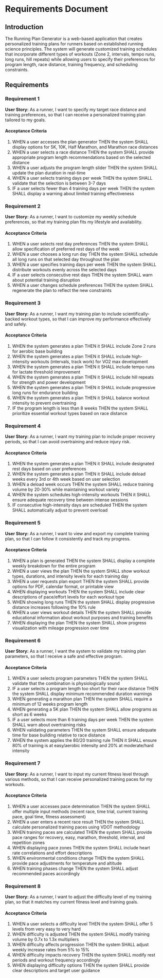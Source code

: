 # Requirements Document

## Introduction

The Running Plan Generator is a web-based application that creates personalized training plans for runners based on established running science principles. The system will generate customized training schedules that incorporate different types of workouts (Zone 2, intervals, tempo runs, long runs, hill repeats) while allowing users to specify their preferences for program length, race distance, training frequency, and scheduling constraints.

## Requirements

### Requirement 1

**User Story:** As a runner, I want to specify my target race distance and training preferences, so that I can receive a personalized training plan tailored to my goals.

#### Acceptance Criteria

1. WHEN a user accesses the plan generator THEN the system SHALL display options for 5K, 10K, Half Marathon, and Marathon race distances
2. WHEN a user selects a race distance THEN the system SHALL provide appropriate program length recommendations based on the selected distance
3. WHEN a user adjusts the program length slider THEN the system SHALL update the plan duration in real-time
4. WHEN a user selects training days per week THEN the system SHALL validate that the selection is between 3-7 days
5. IF a user selects fewer than 4 training days per week THEN the system SHALL display a warning about limited training effectiveness

### Requirement 2

**User Story:** As a runner, I want to customize my weekly schedule preferences, so that my training plan fits my lifestyle and availability.

#### Acceptance Criteria

1. WHEN a user selects rest day preferences THEN the system SHALL allow specification of preferred rest days of the week
2. WHEN a user chooses a long run day THEN the system SHALL schedule all long runs on that selected day throughout the plan
3. WHEN a user specifies training days per week THEN the system SHALL distribute workouts evenly across the selected days
4. IF a user selects consecutive rest days THEN the system SHALL warn about potential training disruption
5. WHEN a user changes schedule preferences THEN the system SHALL regenerate the plan to reflect the new constraints

### Requirement 3

**User Story:** As a runner, I want my training plan to include scientifically-backed workout types, so that I can improve my performance effectively and safely.

#### Acceptance Criteria

1. WHEN the system generates a plan THEN it SHALL include Zone 2 runs for aerobic base building
2. WHEN the system generates a plan THEN it SHALL include high-intensity workouts (intervals, track work) for VO2 max development
3. WHEN the system generates a plan THEN it SHALL include tempo runs for lactate threshold improvement
4. WHEN the system generates a plan THEN it SHALL include hill repeats for strength and power development
5. WHEN the system generates a plan THEN it SHALL include progressive long runs for endurance building
6. WHEN the system generates a plan THEN it SHALL balance workout intensity to prevent overtraining
7. IF the program length is less than 8 weeks THEN the system SHALL prioritize essential workout types based on race distance

### Requirement 4

**User Story:** As a runner, I want my training plan to include proper recovery periods, so that I can avoid overtraining and reduce injury risk.

#### Acceptance Criteria

1. WHEN the system generates a plan THEN it SHALL include designated rest days based on user preferences
2. WHEN the system generates a plan THEN it SHALL include deload weeks every 3rd or 4th week based on user selection
3. WHEN a deload week occurs THEN the system SHALL reduce training volume by 20-30% while maintaining workout variety
4. WHEN the system schedules high-intensity workouts THEN it SHALL ensure adequate recovery time between intense sessions
5. IF consecutive high-intensity days are scheduled THEN the system SHALL automatically adjust to prevent overload

### Requirement 5

**User Story:** As a runner, I want to view and export my complete training plan, so that I can follow it consistently and track my progress.

#### Acceptance Criteria

1. WHEN a plan is generated THEN the system SHALL display a complete weekly breakdown for the entire program
2. WHEN a user views the plan THEN the system SHALL show workout types, durations, and intensity levels for each training day
3. WHEN a user requests plan export THEN the system SHALL provide options for PDF, calendar format, or printable view
4. WHEN displaying workouts THEN the system SHALL include clear descriptions of pace/effort levels for each workout type
5. WHEN showing long runs THEN the system SHALL display progressive distance increases following the 10% rule
6. WHEN a user views workout details THEN the system SHALL provide educational information about workout purposes and training benefits
7. WHEN displaying the plan THEN the system SHALL show progress visualization with mileage progression over time

### Requirement 6

**User Story:** As a runner, I want the system to validate my training plan parameters, so that I receive a safe and effective program.

#### Acceptance Criteria

1. WHEN a user selects program parameters THEN the system SHALL validate that the combination is physiologically sound
2. IF a user selects a program length too short for their race distance THEN the system SHALL display minimum recommended duration warnings
3. WHEN generating a marathon plan THEN the system SHALL require a minimum of 12 weeks program length
4. WHEN generating a 5K plan THEN the system SHALL allow programs as short as 6 weeks
5. IF a user selects more than 6 training days per week THEN the system SHALL warn about overtraining risks
6. WHEN validating parameters THEN the system SHALL ensure adequate time for base building relative to race distance
7. WHEN the system applies the 80/20 training rule THEN it SHALL ensure 80% of training is at easy/aerobic intensity and 20% at moderate/hard intensity

### Requirement 7

**User Story:** As a runner, I want to input my current fitness level through various methods, so that I can receive personalized training paces for my workouts.

#### Acceptance Criteria

1. WHEN a user accesses pace determination THEN the system SHALL offer multiple input methods (recent race, time trial, current training pace, goal time, fitness assessment)
2. WHEN a user enters a recent race result THEN the system SHALL calculate personalized training paces using VDOT methodology
3. WHEN training paces are calculated THEN the system SHALL provide pace ranges for recovery, easy, marathon, threshold, interval, and repetition zones
4. WHEN displaying pace zones THEN the system SHALL include heart rate correlations and effort descriptions
5. WHEN environmental conditions change THEN the system SHALL provide pace adjustments for temperature and altitude
6. WHEN training phases change THEN the system SHALL adjust recommended paces accordingly

### Requirement 8

**User Story:** As a runner, I want to adjust the difficulty level of my training plan, so that it matches my current fitness level and training goals.

#### Acceptance Criteria

1. WHEN a user selects a difficulty level THEN the system SHALL offer 5 levels from very easy to very hard
2. WHEN difficulty is adjusted THEN the system SHALL modify training volume by 0.7x to 1.3x multipliers
3. WHEN difficulty affects progression THEN the system SHALL adjust weekly increase rates from 5% to 15%
4. WHEN difficulty impacts recovery THEN the system SHALL modify rest periods and workout frequency accordingly
5. WHEN displaying difficulty options THEN the system SHALL provide clear descriptions and target user guidance
